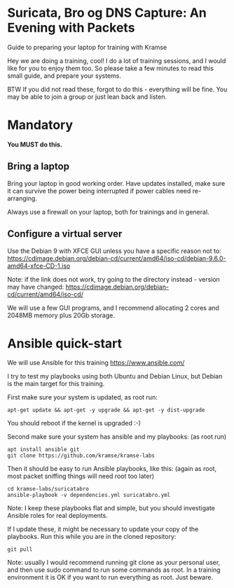 # Suricata, Bro og DNS Capture: An Evening with Packets

Guide to preparing your laptop for training with Kramse

Hey we are doing a training, cool!
I do a lot of training sessions, and I would like for you to enjoy them too.
So please take a few minutes to read this small guide, and prepare your systems.

BTW If you did not read these, forgot to do this - everything will be fine. You may be able to join a group or just lean back and listen.

# Mandatory

**You MUST do this.**

## Bring a laptop

Bring your laptop in good working order. Have updates installed, make sure it can survive the power being interrupted if power cables need re-arranging.

Always use a firewall on your laptop, both for trainings and in general.

## Configure a virtual server

Use the Debian 9 with XFCE GUI unless you have a specific reason not to:
https://cdimage.debian.org/debian-cd/current/amd64/iso-cd/debian-9.6.0-amd64-xfce-CD-1.iso

Note: if the link does not work, try going to the directory instead - version may have changed:
https://cdimage.debian.org/debian-cd/current/amd64/iso-cd/

We will use a few GUI programs, and I recommend allocating 2 cores and 2048MB memory plus 20Gb storage.

# Ansible quick-start

We will use Ansible for this training https://www.ansible.com/

I try to test my playbooks using both Ubuntu and Debian Linux, but Debian is the main target for this training.



First make sure your system is updated, as root run:
```
apt-get update && apt-get -y upgrade && apt-get -y dist-upgrade
```
You should reboot if the kernel is upgraded :-)

Second make sure your system has ansible and my playbooks:
(as root run)
```
apt install ansible git
git clone https://github.com/kramse/kramse-labs

```

Then it should be easy to run Ansible playbooks, like this:
(again as root, most packet sniffing things will need root too later)
```
cd kramse-labs/suricatabro
ansible-playbook -v dependencies.yml suricatabro.yml
```

Note: I keep these playbooks flat and simple, but you should investigate Ansible roles for real deployments.

If I update these, it might be necessary to update your copy of the playbooks.
Run this while you are in the cloned repository:
```
git pull
```



Note: usually I would recommend running git clone as your personal user, and then use sudo command to run some commands as root. In a training environment it is OK if you want to run everything as root. Just beware.
